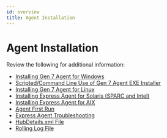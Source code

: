 ```yaml
---
id: overview
title: Agent Installation
---
```


# Agent Installation

Review the following for additional information:

- [Installing Gen 7 Agent for Windows](Windows.md "Installing Gen 7 Agent for Windows")
- [Scripted/Command Line Use of Gen 7 Agent EXE Installer](CommandLineScript.md "Scripted/Command Line Use of Gen 7 Agent EXE Installer")
- [Installing Gen 7 Agent for Linux](LinuxOS.md "Installing Gen 7 Agent for Linux")
- [Installing Express Agent for Solaris (SPARC and Intel)](Solaris.md "Installing Express Agent for Solaris (SPARC and Intel)")
- [Installing Express Agent for AIX](AIX.md "Installing Gen7 Express Agent for AIX")
- [Agent First Run](FirstRun.md "Gen 7 R2 Agent First Run")
- [Express Agent Troubleshooting](Troubleshooting.md "Express Agent Troubleshooting")
- [HubDetails.xml File](HubDetailsFile.md "HubDetails.xml File")
- [Rolling Log File](RollingLogFile.md "Rolling Log File")